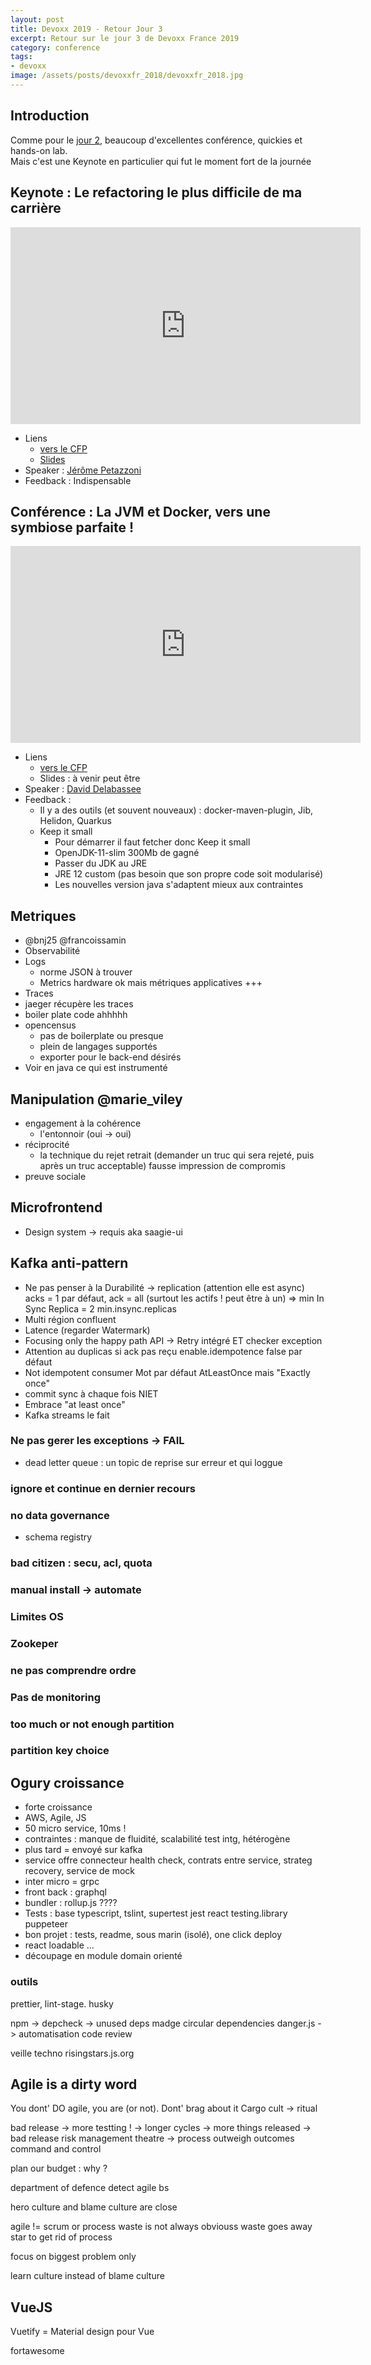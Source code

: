 ```yaml
---
layout: post
title: Devoxx 2019 - Retour Jour 3
excerpt: Retour sur le jour 3 de Devoxx France 2019
category: conference
tags:
- devoxx
image: /assets/posts/devoxxfr_2018/devoxxfr_2018.jpg
---
```


## Introduction

Comme pour le [jour 2](https://christ-off.github.io/devoxxfr-2019-jour2/), beaucoup d'excellentes conférence, quickies et hands-on lab.  
Mais c'est une Keynote en particulier qui fut le moment fort de la journée

## Keynote : Le refactoring le plus difficile de ma carrière

<iframe width="560" height="315" src="https://www.youtube-nocookie.com/embed/TiRoge93H0o" frameborder="0" allow="accelerometer; autoplay; encrypted-media; gyroscope; picture-in-picture" allowfullscreen></iframe>

- Liens
  - [vers le CFP](https://cfp.devoxx.fr/2019/talk/UPW-7883/Le_refactoring_le_plus_difficile_de_ma_carriere)
  - [Slides](https://docs.google.com/presentation/d/1Ne6hOywPWxrj5e4VNZEtwkrsJGvOEKGwGBNxlBhuJ-E/mobilepresent#slide=id.p)
- Speaker : [Jérôme Petazzoni](https://www.twitter.com/@jpetazzo)  
- Feedback : Indispensable

## Conférence : La JVM et Docker, vers une symbiose parfaite !

<iframe width="560" height="315" src="https://www.youtube-nocookie.com/embed/scqMQ6bfHCo" frameborder="0" allow="accelerometer; autoplay; encrypted-media; gyroscope; picture-in-picture" allowfullscreen></iframe>

- Liens 
  - [vers le CFP](https://cfp.devoxx.fr/2019/talk/TZS-1436/La_JVM_et_Docker,_vers_une_symbiose_parfaite_!)
  - Slides : à venir peut être
- Speaker : [David Delabassee](https://www.twitter.com/@delabassee)
- Feedback :
  - Il y a des outils (et souvent nouveaux) : docker-maven-plugin, Jib, Helidon, Quarkus
  - Keep it small 
    - Pour démarrer il faut fetcher donc Keep it small
    - OpenJDK-11-slim 300Mb de gagné
    - Passer du JDK au JRE
    - JRE 12 custom (pas besoin que son propre code soit modularisé)
    - Les nouvelles version java s'adaptent mieux aux contraintes
  
## Metriques 

- @bnj25 @francoissamin
- Observabilité
- Logs
  - norme JSON à trouver
  - Metrics hardware ok mais métriques applicatives +++
- Traces
- jaeger récupère les traces
- boiler plate code ahhhhh
- opencensus
  - pas de boilerplate ou presque
  - plein de langages supportés
  - exporter pour le back-end désirés
- Voir en java ce qui est instrumenté

## Manipulation @marie_viley

- engagement à la cohérence
  - l'entonnoir (oui -> oui)
- réciprocité
  - la technique du rejet retrait (demander un truc qui sera rejeté, puis après un truc acceptable)
    fausse impression de compromis
- preuve sociale

## Microfrontend

- Design system -> requis aka saagie-ui

## Kafka anti-pattern

- Ne pas penser à la Durabilité -> replication (attention elle est async)
  acks = 1 par défaut, ack = all (surtout les actifs ! peut être à un) => min In Sync Replica = 2
  min.insync.replicas
- Multi région confluent
- Latence (regarder Watermark)
- Focusing only the happy path 
  API -> Retry intégré ET checker exception
- Attention au duplicas si ack pas reçu
  enable.idempotence false par défaut
- Not idempotent consumer
  Mot par défaut AtLeastOnce mais "Exactly once"
- commit sync à chaque fois NIET
- Embrace "at least once"
- Kafka streams le fait

### Ne pas gerer les exceptions -> FAIL
- dead letter queue : un topic de reprise sur erreur et qui loggue

### ignore et continue en dernier recours

### no data governance
- schema registry

### bad citizen : secu, acl, quota

### manual install -> automate

### Limites OS

### Zookeper

### ne pas comprendre ordre

### Pas de monitoring

### too much or not enough partition

### partition key choice

## Ogury croissance

- forte croissance
- AWS, Agile, JS
- 50 micro service, 10ms !
- contraintes : manque de fluidité, scalabilité test intg, hétérogène
- plus tard = envoyé sur kafka
- service offre connecteur health check, contrats entre service, strateg recovery, service de mock
- inter micro = grpc
- front back : graphql
- bundler : rollup.js ????
- Tests : 
  base typescript, tslint, supertest
  jest react testing.library
  puppeteer 
- bon projet : tests, readme, sous marin (isolé), one click deploy
- react loadable ...
- découpage en module domain orienté

### outils

prettier, lint-stage. husky

npm -> depcheck -> unused deps 
madge circular dependencies
danger.js -> automatisation code review

veille techno risingstars.js.org 

## Agile is a dirty word

You dont' DO agile, you are (or not).
Dont' brag about it
Cargo cult -> ritual

bad release -> more testting ! -> longer cycles -> more things released -> bad release
risk management theatre -> process outweigh outcomes
command and control

plan our budget : why ?

department of defence detect agile bs

hero culture and blame culture are close

agile != scrum or process
waste is not always obviouss
waste goes away star to get rid of process

focus on biggest problem only

learn culture instead of blame culture

## VueJS

Vuetify = Material design pour Vue

fortawesome